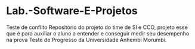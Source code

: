 # Lab.-Software-E-Projetos
Teste de conflito
Repositório do projeto do time de SI e CCO, projeto esse que é para auxiliar o aluno a entender e conseguir medir seu desempenho na prova Teste de Progresso da Universidade Anhembi Morumbi.